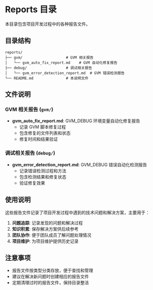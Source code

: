 # Reports 目录

本目录包含项目开发过程中的各种报告文件。

## 目录结构

```
reports/
├── gvm/                    # GVM 相关报告
│   └── gvm_auto_fix_report.md    # GVM 自动化修复报告
├── debug/                  # 调试相关报告
│   └── gvm_error_detection_report.md  # GVM 错误检测报告
└── README.md               # 本说明文件
```

## 文件说明

### GVM 相关报告 (`gvm/`)

- **gvm_auto_fix_report.md**: GVM_DEBUG 环境变量自动化修复报告
  - 记录 GVM 脚本修复过程
  - 包含修复的文件列表和状态
  - 修复时间和结果验证

### 调试相关报告 (`debug/`)

- **gvm_error_detection_report.md**: GVM_DEBUG 错误自动化检测报告
  - 记录错误检测过程和方法
  - 包含检测结果和修复状态
  - 验证修复效果

## 使用说明

这些报告文件记录了项目开发过程中遇到的技术问题和解决方案，主要用于：

1. **问题追踪**: 记录发现的问题和解决过程
2. **知识积累**: 保存解决方案供后续参考
3. **团队协作**: 便于团队成员了解问题处理情况
4. **项目维护**: 为项目维护提供历史记录

## 注意事项

- 报告文件按类型分类存放，便于查找和管理
- 建议在解决新问题时创建相应的报告文件
- 定期清理过时的报告文件，保持目录整洁

